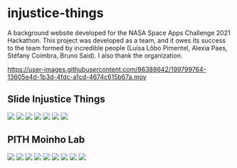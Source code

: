 # injustice-things
A background website developed for the NASA Space Apps Challenge 2021 Hackathon. This project was developed as a team, and it owes its success to the team formed by incredible people (Luísa Lôbo Pimentel, Alexia Paes, Stéfany Coimbra, Bruno Said). I also thank the organization.

https://user-images.githubusercontent.com/86388642/199799764-13605e4d-1b3d-4fdc-a1cd-4674c615b67a.mov

## Slide Injustice Things

<div>
  <img src="injustice-things-slide/1.jpg"/>
  <img src="injustice-things-slide/2.jpg"/>
  <img src="injustice-things-slide/3.jpg"/>
  <img src="injustice-things-slide/4.jpg"/>
  <img src="injustice-things-slide/5.jpg"/>
  <img src="injustice-things-slide/6.jpg"/>
  <img src="injustice-things-slide/7.jpg"/>
</div>

## PITH Moinho Lab

<div>
  <img src="pith-moinho-lab/1.jpg"/>
  <img src="pith-moinho-lab/2.jpg"/>
  <img src="pith-moinho-lab/3.jpg"/>
  <img src="pith-moinho-lab/4.jpg"/>
  <img src="pith-moinho-lab/5.jpg"/>
  <img src="pith-moinho-lab/6.jpg"/>
  <img src="pith-moinho-lab/7.jpg"/>
  <img src="pith-moinho-lab/8.jpg"/>
  <img src="pith-moinho-lab/9.jpg"/>
</div>
